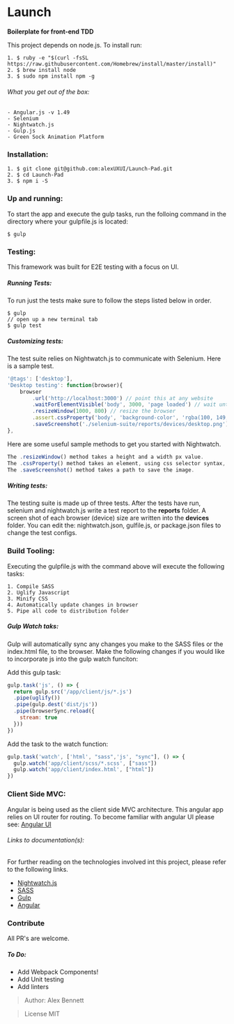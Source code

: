 # Launch
**Boilerplate for front-end TDD**

This project depends on node.js. To install run:

```shell
1. $ ruby -e "$(curl -fsSL https://raw.githubusercontent.com/Homebrew/install/master/install)"
2. $ brew install node
3. $ sudo npm install npm -g
```

###### What you get out of the box:

```
- Angular.js -v 1.49
- Selenium 
- Nightwatch.js
- Gulp.js
- Green Sock Animation Platform
```

### Installation: 

```
1. $ git clone git@github.com:alexUXUI/Launch-Pad.git
2. $ cd Launch-Pad
3. $ npm i -S
```

### Up and running:

To start the app and execute the gulp tasks, run the folloing command in the directory where your gulpfile.js is located:

```
$ gulp
```

### Testing: 

This framework was built for E2E testing with a focus on UI. 

##### Running Tests:

To run just the tests make sure to follow the steps listed below in order.
```
$ gulp 
// open up a new terminal tab
$ gulp test
```

##### Customizing tests:

The test suite relies on Nightwatch.js to communicate with Selenium. Here is a sample test. 

```js
'@tags': ['desktop'],
'Desktop testing': function(browser){
	browser
		.url('http://localhost:3000') // point this at any website
		.waitForElementVisible('body', 3000, 'page loaded') // wait until the body has loaded
		.resizeWindow(1000, 800) // resize the browser
		.assert.cssProperty('body', 'background-color', 'rgba(100, 149, 237, 1)') // check to see if the body has a color 
	  	.saveScreenshot('./selenium-suite/reports/devices/desktop.png') // take a picture
},
```

Here are some useful sample methods to get you started with Nightwatch.

```js
The .resizeWindow() method takes a height and a width px value.
The .cssProperty() method takes an element, using css selector syntax, as well as a porperty and a value.
The .saveScreenshot() method takes a path to save the image.
```

##### Writing tests:

The testing suite is made up of three tests. After the tests have run, selenium and nightwatch.js write a test report to the **reports** folder. A screen shot of each browser (device) size are written into the **devices** folder. You can edit the: nightwatch.json, gulfile.js, or package.json files to change the test configs. 

### Build Tooling:

Executing the gulpfile.js with the command above will execute the following tasks:

```
1. Compile SASS
2. Uglify Javascript
3. Minify CSS
4. Automatically update changes in browser
5. Pipe all code to distribution folder
```

##### Gulp Watch taks:

Gulp will automatically sync any changes you make to the SASS files or the index.html file, to the browser. Make the following changes if you would like to incorporate js into the gulp watch funciton:

Add this gulp task:

```js
gulp.task('js', () => {
  return gulp.src('/app/client/js/*.js')
  .pipe(uglify())
  .pipe(gulp.dest('dist/js'))
  .pipe(browserSync.reload({
    stream: true
  }))
})
```

Add the task to the watch function:

```js
gulp.task('watch', ['html', "sass",'js', "sync"], () => {
  gulp.watch('app/client/scss/*.scss', ["sass"])
  gulp.watch('app/client/index.html', ["html"])
})
```

### Client Side MVC:

Angular is being used as the client side MVC architecture. This angular app relies on UI router for routing. To become familiar with angular UI please see: [Angular UI](https://angular-ui.github.io/ui-router/)

###### Links to documentation(s):

For further reading on the technologies involved int this project, please refer to the following links.

- [Nightwatch.js](http://nightwatchjs.org/)
- [SASS](http://sass-lang.com/guide)
- [Gulp](http://gulpjs.com/)
- [Angular](https://angularjs.org/)

### Contribute

All PR's are welcome.

##### To Do:

- Add Webpack Components!
- Add Unit testing
- Add linters

> Author: Alex Bennett

> License MIT

